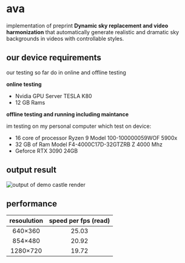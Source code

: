 # ava

implementation of preprint **Dynamic sky replacement and video harmonization** 
that automatically generate realistic and dramatic sky backgrounds in videos with controllable 
styles.

## our device requirements

our testing so far do in online and offline testing

**online testing**

- Nvidia GPU Server TESLA K80
- 12 GB Rams

**offline testing and running including maintance**

im testing on my personal computer which test on device:

- 16 core of processor Ryzen 9 Model 100-100000059WOF 5900x
- 32 GB of Ram Model F4-4000C17D-32GTZRB Z 4000 Mhz
- Geforce RTX 3090 24GB

## output result

![output of demo castle render](./output/demo-castle.gif?raw=true)


## performance
| resoulution | speed per fps (read) | 
| :--------: | :------------------: |
| 640×360 | 25.03 |
| 854×480 | 20.92 |
| 1280×720 | 19.72 |
